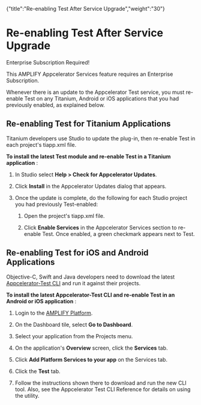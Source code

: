 {"title":"Re-enabling Test After Service Upgrade","weight":"30"} 

# Re-enabling Test After Service Upgrade

Enterprise Subscription Required!

This AMPLIFY Appcelerator Services feature requires an Enterprise Subscription.

Whenever there is an update to the Appcelerator Test service, you must re-enable Test on any Titanium, Android or iOS applications that you had previously enabled, as explained below.

## Re-enabling Test for Titanium Applications

Titanium developers use Studio to update the plug-in, then re-enable Test in each project's tiapp.xml file.

**To install the latest Test module and re-enable Test in a Titanium application** :

1.  In Studio select **Help > Check for Appcelerator Updates**.
    
2.  Click **Install** in the Appcelerator Updates dialog that appears.
    
3.  Once the update is complete, do the following for each Studio project you had previously Test-enabled:
    
    1.  Open the project's tiapp.xml file.
        
    2.  Click **Enable Services** in the Appcelerator Services section to re-enable Test. Once enabled, a green checkmark appears next to Test.
        

## Re-enabling Test for iOS and Android Applications

Objective-C, Swift and Java developers need to download the latest [Appcelerator-Test CLI](/docs/appc/AMPLIFY_Appcelerator_Services/AMPLIFY_Appcelerator_Platform_Services_How-tos/AMPLIFY_Appcelerator_Services_Native_SDKs/Appcelerator_Test_CLI_Reference/) and run it against their projects.

**To install the latest Appcelerator-Test CLI and re-enable Test in an Android or iOS application** :

1.  Login to the [AMPLIFY Platform](https://platform.axway.com/).
    
2.  On the Dashboard tile, select **Go to Dashboard**.
    
3.  Select your application from the Projects menu.
    
4.  On the application's **Overview** screen, click the **Services** tab.
    
5.  Click **Add Platform Services to your app** on the Services tab.
    
6.  Click the **Test** tab.
    
7.  Follow the instructions shown there to download and run the new CLI tool. Also, see the Appcelerator Test CLI Reference for details on using the utility.